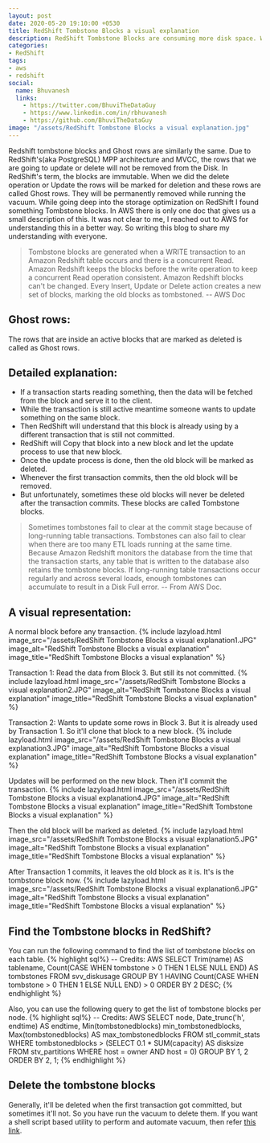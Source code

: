 ```yaml
---
layout: post
date: 2020-05-20 19:10:00 +0530
title: RedShift Tombstone Blocks a visual explanation
description: RedShift Tombstone Blocks are consuming more disk space. We have to delete the them manually. Also the difference between Tombstone and Ghost rows.
categories:
- RedShift
tags:
- aws
- redshift
social:
  name: Bhuvanesh
  links:
    - https://twitter.com/BhuviTheDataGuy
    - https://www.linkedin.com/in/rbhuvanesh
    - https://github.com/BhuviTheDataGuy
image: "/assets/RedShift Tombstone Blocks a visual explanation.jpg"
---
```

Redshift tombstone blocks and Ghost rows are similarly the same. Due to RedShift's(aka PostgreSQL) MPP architecture and MVCC, the rows that we are going to update or delete will not be removed from the Disk. In RedShift's term, the blocks are immutable. When we did the delete operation or Update the rows will be marked for deletion and these rows are called Ghost rows. They will be permanently removed while running the vacuum. While going deep into the storage optimization on RedShift I found something Tombstone blocks. In AWS there is only one doc that gives us a small description of this. It was not clear to me, I reached out to AWS for understanding this in a better way. So writing this blog to share my understanding with everyone. 

> Tombstone blocks are generated when a WRITE transaction to an Amazon Redshift table occurs and there is a concurrent Read. Amazon Redshift keeps the blocks before the write operation to keep a concurrent Read operation consistent. Amazon Redshift blocks can't be changed. Every Insert, Update or Delete action creates a new set of blocks, marking the old blocks as tombstoned. -- AWS Doc

## Ghost rows:

The rows that are inside an active blocks that are marked as deleted is called as Ghost rows.

## Detailed explanation:

* If a transaction starts reading something, then the data will be fetched from the block and serve it to the client. 
* While the transaction is still active meantime someone wants to update something on the same block. 
* Then RedShift will understand that this block is already using by a different transaction that is still not committed. 
* RedShift will Copy that block into a new block and let the update process to use that new block. 
* Once the update process is done, then the old block will be marked as deleted. 
* Whenever the first transaction commits, then the old block will be removed. 
* But unfortunately, sometimes these old blocks will never be deleted after the transaction commits. These blocks are called Tombstone blocks. 

> Sometimes tombstones fail to clear at the commit stage because of long-running table transactions. Tombstones can also fail to clear when there are too many ETL loads running at the same time. Because Amazon Redshift monitors the database from the time that the transaction starts, any table that is written to the database also retains the tombstone blocks. If long-running table transactions occur regularly and across several loads, enough tombstones can accumulate to result in a Disk Full error. -- From AWS Doc.

## A visual representation: 

A normal block before any transaction.
{% include lazyload.html image_src="/assets/RedShift Tombstone Blocks a visual explanation1.JPG" image_alt="RedShift Tombstone Blocks a visual explanation" image_title="RedShift Tombstone Blocks a visual explanation" %}

Transaction 1: Read the data from Block 3. But still its not committed.
{% include lazyload.html image_src="/assets/RedShift Tombstone Blocks a visual explanation2.JPG" image_alt="RedShift Tombstone Blocks a visual explanation" image_title="RedShift Tombstone Blocks a visual explanation" %}

Transaction 2: Wants to update some rows in Block 3. But it is already used by Transaction 1. So it'll clone that block to a new block. 
{% include lazyload.html image_src="/assets/RedShift Tombstone Blocks a visual explanation3.JPG" image_alt="RedShift Tombstone Blocks a visual explanation" image_title="RedShift Tombstone Blocks a visual explanation" %}

Updates will be performed on the new block. Then it'll commit the transaction.
{% include lazyload.html image_src="/assets/RedShift Tombstone Blocks a visual explanation4.JPG" image_alt="RedShift Tombstone Blocks a visual explanation" image_title="RedShift Tombstone Blocks a visual explanation" %}

Then the old block will be marked as deleted.
{% include lazyload.html image_src="/assets/RedShift Tombstone Blocks a visual explanation5.JPG" image_alt="RedShift Tombstone Blocks a visual explanation" image_title="RedShift Tombstone Blocks a visual explanation" %}

After Transaction 1 commits, it leaves the old block as it is. It's is the tombstone block now.
{% include lazyload.html image_src="/assets/RedShift Tombstone Blocks a visual explanation6.JPG" image_alt="RedShift Tombstone Blocks a visual explanation" image_title="RedShift Tombstone Blocks a visual explanation" %}


## Find the Tombstone blocks in RedShift? 

You can run the following command to find the list of tombstone blocks on each table.
{% highlight sql%}
-- Credits: AWS
SELECT Trim(name) AS tablename, 
       Count(CASE 
               WHEN tombstone > 0 THEN 1 
               ELSE NULL 
             END) AS tombstones 
FROM   svv_diskusage 
GROUP  BY 1 
HAVING Count(CASE 
               WHEN tombstone > 0 THEN 1 
               ELSE NULL 
             END) > 0 
ORDER  BY 2 DESC; 
{% endhighlight %}

Also, you can use the following query to get the list of tombstone blocks per node.
{% highlight sql%}
-- Credits: AWS
SELECT node, 
       Date_trunc('h', endtime) AS endtime, 
       Min(tombstonedblocks)    min_tombstonedblocks, 
       Max(tombstonedblocks)    AS max_tombstonedblocks 
FROM   stl_commit_stats 
WHERE  tombstonedblocks > (SELECT 0.1 * SUM(capacity) AS disksize 
                           FROM   stv_partitions 
                           WHERE  host = owner 
                                  AND host = 0) 
GROUP  BY 1, 
          2 
ORDER  BY 2, 
          1; 
{% endhighlight %}

## Delete the tombstone blocks

Generally, it'll be deleted when the first transaction got committed, but sometimes it'll not. So you have run the vacuum to delete them. If you want a shell script based utility to perform and automate vacuum, then refer [this link](https://thedataguy.in/automate-redshift-vacuum-analyze-using-shell-script-utility/).

